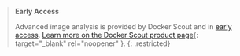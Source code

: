 > **Early Access**
>
> Advanced image analysis is provided by Docker Scout and in [early access](/release-lifecycle/#early-access-ea).
> [Learn more on the Docker Scout product page](https://docker.com/products/docker-scout){: target="_blank" rel="noopener" }.
{: .restricted}
